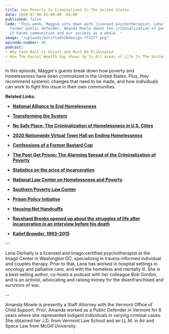 ```yaml
---
title: How Poverty Is Criminalized In The United States
date: 2020-07-06 05:00:00 -04:00
published: false
lede: 'This week, Maggie sits down with licensed psychotherapist, Lena Derhally, and
  former public defender, Amanda Mowle about the criminalization of poverty and how
  it harms communities and our society as a whole. '
image: "/uploads/Untitled%20design-ff3377.png"
episode-number: 46
podcast:
- Why Cash Bail Is Unjust and Must Be Eliminated
- How The Racial Wealth Gap Shows Up In All Areas of Life In The United States
---
```


In this episode, Maggie's guests break down how poverty and homelessness have been criminalized in the United States. Plus, they recommend systemic changes that need to be made, and how individuals can work to fight this issue in their own communities.

**Related Links:**

* **[National Alliance to End Homelessness](https://endhomelessness.org/)**

* **[Transforming the System](https://transformingthesystem.org/)**

* **[No Safe Place: The Criminalization of Homelessness in U.S. Cities](https://nlchp.org/wp-content/uploads/2019/02/No_Safe_Place.pdf)**

* **[2020 Nationwide Virtual Town Hall on Ending Homelessness](https://endhomelessness.org/events/conferences/townhall/)**

* **[Confessions of a Former Bastard Cop](https://medium.com/@OfcrACab/confessions-of-a-former-bastard-cop-bb14d17bc759)**

* **[The Poor Get Prison: The Alarming Spread of the Criminalization of Poverty](https://ips-dc.org/the-poor-get-prison-the-alarming-spread-of-the-criminalization-of-poverty/#:\~:text=Peace%20%26%20Foreign%20Policy-,The%20Poor%20Get%20Prison%3A%20The%20Alarming%20Spread%20of%20the%20Criminalization,targeted%2C%20marginalized%2C%20and%20prosecuted.)**

* **[Statistics on the price of incarceration](https://www.vera.org/publications/price-of-prisons-2015-state-spending-trends/price-of-prisons-2015-state-spending-trends/price-of-prisons-2015-state-spending-trends-prison-spending)**

* **[National Law Center on Homelessness and Poverty](https://nlchp.org/housing-not-handcuffs/)**

* **[Southern Poverty Law Center](https://www.splcenter.org/our-issues/economic-justice)**

* **[Prison Policy Initiative](https://www.prisonpolicy.org/)**

* **[Housing Not Handcuffs](https://nlchp.org/wp-content/uploads/2018/10/Housing-Not-Handcuffs.pdf)**

* **[Rayshard Brooks opened up about the struggles of life after incarceration in an interview before his death](https://www.cnn.com/2020/06/17/us/rayshard-brooks-interview-reconnect-life-after-incarceration/index.html)**

* **[Kalief Browder, 1993–2015](https://www.newyorker.com/news/news-desk/kalief-browder-1993-2015)**

--

Lena Derhally is a licensed and Imago certified psychotherapist at the Imago Center in Washington DC, specializing in trauma-informed individual and couples therapy. Prior to that, Lena has worked in hospital settings in oncology and palliative care, and with the homeless and mentally ill. She is a best-selling author, co-hosts a podcast with her colleague Bob Gordon, and is an activist, advocating and raising money for the disenfranchised and survivors of war.

--

Amanda Mowle is presently a Staff Attorney with the Vermont Office of Child Support. Prior, Amanda worked as a Public Defender in Vermont for 8 years where she represented indigent individuals in varying criminal cases. She obtained her J.D. from Vermont Law School and an LL.M. in Air and Space Law from McGill University.